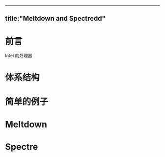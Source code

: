 ----
title:"Meltdown and Spectredd"
----
前言
=============

Intel 的处理器

体系结构
========
简单的例子
=======
Meltdown
======
Spectre
======